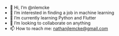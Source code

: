 - 👋 Hi, I’m @nlemcke
- 👀 I’m interested in finding a job in machine learning
- 🌱 I’m currently learning Python and Flutter
- 💞️ I’m looking to collaborate on anything
- 📫 How to reach me: nathanjlemcke@gmail.com

<!---
nathanjlemcke/nathanjlemcke is a ✨ special ✨ repository because its `README.md` (this file) appears on your GitHub profile.
You can click the Preview link to take a look at your changes.
--->
